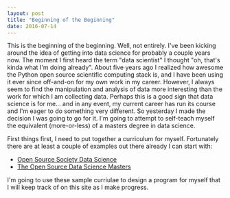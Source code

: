 ```yaml
---
layout: post
title: "Beginning of the Beginning"
date: 2016-07-14
---
```


This is the beginning of the beginning. Well, not entirely. I've been kicking around the idea of getting into data science for probably a couple years now. The moment I first heard the term "data scientist" I thought "oh, that's kinda what I'm doing already". About five years ago I realized how awesome the Python open source scientific computing stack is, and I have been using it ever since off-and-on for my own work in my career. However, I always seem to find the manipulation and analysis of data more interesting than the work for which I am collecting data. Perhaps this is a good sign that data science is for me... and in any event, my current career has run its course and I'm eager to do something very different. So yesterday I made the decision I was going to go for it. I'm going to attempt to self-teach myself the equivalent (more-or-less) of a masters degree in data science.

First things first, I need to put together a curriculum for myself. Fortunately there are at least a couple of examples out there already I can start with:

* [Open Source Society Data Science](https://github.com/open-source-society/data-science)
* [The Open Source Data Science Masters](https://github.com/datasciencemasters/go)

I'm going to use these sample curriulae to design a program for myself that I will keep track of on this site as I make progress.
